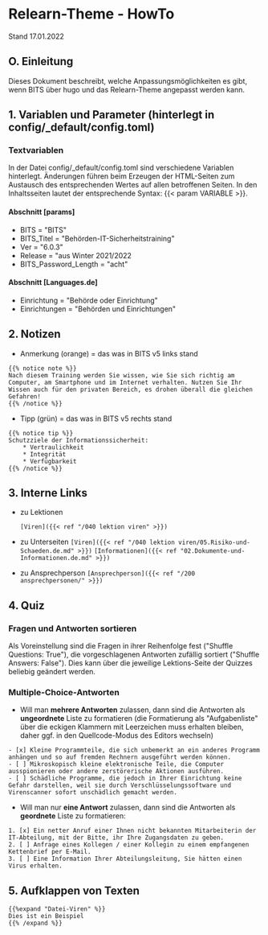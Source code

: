 # Relearn-Theme - HowTo

Stand 17.01.2022

## O. Einleitung

Dieses Dokument beschreibt, welche Anpassungsmöglichkeiten es gibt, wenn BITS über hugo und das Relearn-Theme angepasst werden kann.

## 1. Variablen und Parameter (hinterlegt in config/_default/config.toml)

### Textvariablen

In der Datei config/_default/config.toml sind verschiedene Variablen hinterlegt. Änderungen führen beim Erzeugen der HTML-Seiten zum Austausch des entsprechenden Wertes auf allen betroffenen Seiten. In den Inhaltsseiten lautet der entsprechende Syntax: {{< param VARIABLE >}}.

#### Abschnitt [params]

 -  BITS = "BITS"
 -  BITS_Titel = "Behörden-IT-Sicherheitstraining"
 -  Ver = "6.0.3"
 -  Release = "aus Winter 2021/2022
 -  BITS_Password_Length = "acht"

#### Abschnitt [Languages.de]

- Einrichtung = "Behörde oder Einrichtung"
- Einrichtungen = "Behörden und Einrichtungen"

## 2. Notizen

 - Anmerkung (orange) = das was in BITS v5 links stand
```
{{% notice note %}}
Nach diesem Training werden Sie wissen, wie Sie sich richtig am Computer, am Smartphone und im Internet verhalten. Nutzen Sie Ihr Wissen auch für den privaten Bereich, es drohen überall die gleichen Gefahren!
{{% /notice %}}
```
 - Tipp (grün) = das was in BITS v5 rechts stand
```
{{% notice tip %}}
Schutzziele der Informationssicherheit:
	* Vertraulichkeit
	* Integrität
	* Verfügbarkeit
{{% /notice %}}
```

## 3. Interne Links

 - zu Lektionen

	``[Viren]({{< ref "/040 lektion viren" >}})``

 - zu Unterseiten
``[Viren]({{< ref "/040 lektion viren/05.Risiko-und-Schaeden.de.md" >}})``
``[Informationen]({{< ref "02.Dokumente-und-Informationen.de.md" >}})``

 - zu Ansprechperson
``[Ansprechperson]({{< ref "/200 ansprechpersonen/" >}})``
## 4. Quiz

### Fragen und Antworten sortieren

Als Voreinstellung sind die Fragen in ihrer Reihenfolge fest ("Shuffle Questions: True"), die vorgeschlagenen Antworten zufällig sortiert ("Shuffle Answers: False"). Dies kann über die jeweilige Lektions-Seite der Quizzes beliebig geändert werden.

### Multiple-Choice-Antworten

- Will man **mehrere Antworten** zulassen, dann sind die Antworten als **ungeordnete** Liste zu formatieren (die Formatierung als "Aufgabenliste" über die eckigen Klammern mit Leerzeichen muss erhalten bleiben, daher ggf. in den Quellcode-Modus des Editors wechseln)

```
- [x] Kleine Programmteile, die sich unbemerkt an ein anderes Programm anhängen und so auf fremden Rechnern ausgeführt werden können.
- [ ] Mikroskopisch kleine elektronische Teile, die Computer ausspionieren oder andere zerstörerische Aktionen ausführen.
- [ ] Schädliche Programme, die jedoch in Ihrer Einrichtung keine Gefahr darstellen, weil sie durch Verschlüsselungssoftware und Virenscanner sofort unschädlich gemacht werden.
```

  - Will man nur **eine Antwort** zulassen, dann sind die Antworten als **geordnete** Liste zu formatieren:

```
1. [x] Ein netter Anruf einer Ihnen nicht bekannten Mitarbeiterin der IT-Abteilung, mit der Bitte, ihr Ihre Zugangsdaten zu geben.
2. [ ] Anfrage eines Kollegen / einer Kollegin zu einem empfangenen Kettenbrief per E-Mail.
3. [ ] Eine Information Ihrer Abteilungsleitung, Sie hätten einen Virus erhalten.
```

## 5. Aufklappen von Texten
```
{{%expand "Datei-Viren" %}}
Dies ist ein Beispiel
{{% /expand %}}
```

